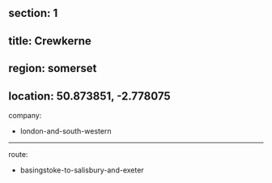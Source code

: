 ﻿section: 1
----
title: Crewkerne
----
region: somerset
----
location: 50.873851, -2.778075
----
company:
- london-and-south-western
----
route:
- basingstoke-to-salisbury-and-exeter
